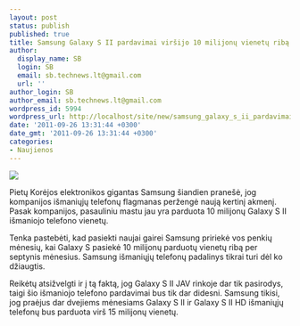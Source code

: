 ```yaml
---
layout: post
status: publish
published: true
title: Samsung Galaxy S II pardavimai viršijo 10 milijonų vienetų ribą
author:
  display_name: SB
  login: SB
  email: sb.technews.lt@gmail.com
  url: ''
author_login: SB
author_email: sb.technews.lt@gmail.com
wordpress_id: 5994
wordpress_url: http://localhost/site/new/samsung_galaxy_s_ii_pardavimai_virsijo_10_milijonu_vienetu_riba/
date: '2011-09-26 13:31:44 +0300'
date_gmt: '2011-09-26 13:31:44 +0300'
categories:
- Naujienos
---
```

<div class="imgright"><img src="http://technews.lt/upload/samsunggalaxysii01.jpg"  /></div>
<p>Pietų Korėjos elektronikos gigantas Samsung šiandien pranešė, jog kompanijos išmaniųjų telefonų flagmanas peržengė naują kertinį akmenį. Pasak kompanijos, pasauliniu mastu jau yra parduota 10 milijonų Galaxy S II išmaniojo telefono vienetų.</p>
<p>Tenka pastebėti, kad pasiekti naujai gairei Samsung pririekė vos penkių mėnesių, kai Galaxy S pasiekė 10 milijonų parduotų vienetų ribą per septynis mėnesius. Samsung išmaniųjų telefonų padalinys tikrai turi dėl ko džiaugtis.</p>
<p>Reikėtų atsižvelgti ir į tą faktą, jog Galaxy S II JAV rinkoje dar tik pasirodys, taigi šio išmaniojo telefono pardavimai bus tik dar didesni. Samsung tikisi, jog praėjus dar dvejiems mėnesiams Galaxy S II ir Galaxy S II HD išmaniųjų telefonų bus parduota virš 15 milijonų vienetų.</p>
